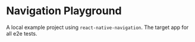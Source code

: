 # Navigation Playground

A local example project using `react-native-navigation`.
The target app for all e2e tests.

